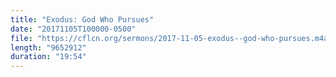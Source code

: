 ```yaml
---
title: "Exodus: God Who Pursues"
date: "20171105T100000-0500"
file: "https://cflcn.org/sermons/2017-11-05-exodus--god-who-pursues.m4a"
length: "9652912"
duration: "19:54"
---
```

